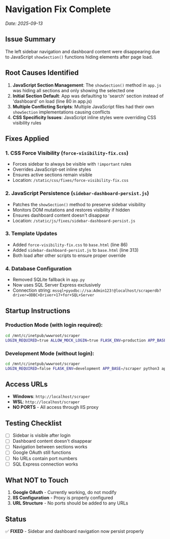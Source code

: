 # Navigation Fix Complete
*Date: 2025-09-13*

## Issue Summary
The left sidebar navigation and dashboard content were disappearing due to JavaScript `showSection()` functions hiding elements after page load.

## Root Causes Identified
1. **JavaScript Section Management**: The `showSection()` method in `app.js` was hiding all sections and only showing the selected one
2. **Initial Section Default**: App was defaulting to 'search' section instead of 'dashboard' on load (line 80 in app.js)
3. **Multiple Conflicting Scripts**: Multiple JavaScript files had their own `showSection` implementations causing conflicts
4. **CSS Specificity Issues**: JavaScript inline styles were overriding CSS visibility rules

## Fixes Applied

### 1. CSS Force Visibility (`force-visibility-fix.css`)
- Forces sidebar to always be visible with `!important` rules
- Overrides JavaScript-set inline styles
- Ensures active sections remain visible
- Location: `/static/css/fixes/force-visibility-fix.css`

### 2. JavaScript Persistence (`sidebar-dashboard-persist.js`)
- Patches the `showSection()` method to preserve sidebar visibility
- Monitors DOM mutations and restores visibility if hidden
- Ensures dashboard content doesn't disappear
- Location: `/static/js/fixes/sidebar-dashboard-persist.js`

### 3. Template Updates
- Added `force-visibility-fix.css` to `base.html` (line 86)
- Added `sidebar-dashboard-persist.js` to `base.html` (line 313)
- Both load after other scripts to ensure proper override

### 4. Database Configuration
- Removed SQLite fallback in `app.py`
- Now uses SQL Server Express exclusively
- Connection string: `mssql+pyodbc://sa:Admin123!@localhost/scraperdb?driver=ODBC+Driver+17+for+SQL+Server`

## Startup Instructions

### Production Mode (with login required):
```bash
cd /mnt/c/inetpub/wwwroot/scraper
LOGIN_REQUIRED=true ALLOW_MOCK_LOGIN=true FLASK_ENV=production APP_BASE=/scraper python3 app.py
```

### Development Mode (without login):
```bash
cd /mnt/c/inetpub/wwwroot/scraper
LOGIN_REQUIRED=false FLASK_ENV=development APP_BASE=/scraper python3 app.py
```

## Access URLs
- **Windows**: `http://localhost/scraper`
- **WSL**: `http://localhost/scraper`
- **NO PORTS** - All access through IIS proxy

## Testing Checklist
- [ ] Sidebar is visible after login
- [ ] Dashboard content doesn't disappear
- [ ] Navigation between sections works
- [ ] Google OAuth still functions
- [ ] No URLs contain port numbers
- [ ] SQL Express connection works

## What NOT to Touch
1. **Google OAuth** - Currently working, do not modify
2. **IIS Configuration** - Proxy is properly configured
3. **URL Structure** - No ports should be added to any URLs

## Status
✅ **FIXED** - Sidebar and dashboard navigation now persist properly